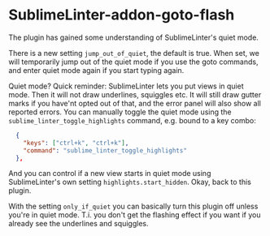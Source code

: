 SublimeLinter-addon-goto-flash
==============================

The plugin has gained some understanding of SublimeLinter's quiet mode.

There is a new setting `jump_out_of_quiet`, the default is true. When set, we will temporarily jump out of the quiet mode if you use the goto commands, and enter quiet mode again if you start typing again. 

Quiet mode? Quick reminder: SublimeLinter lets you put views in quiet mode. Then it will not draw underlines, squiggles etc. It will still draw gutter marks if you have'nt opted out of that, and the error panel will also show all reported errors. You can manually toggle the quiet mode using the `sublime_linter_toggle_highlights` command, e.g. bound to a key combo:

```json
  {
    "keys": ["ctrl+k", "ctrl+k"],
    "command": "sublime_linter_toggle_highlights"
  },
```

And you can control if a new view starts in quiet mode using SublimeLinter's own setting `highlights.start_hidden`. Okay, back to this plugin.

With the setting `only_if_quiet` you can basically turn this plugin off unless you're in quiet mode. T.i. you don't get the flashing effect if you want if you already see the underlines and squiggles.
